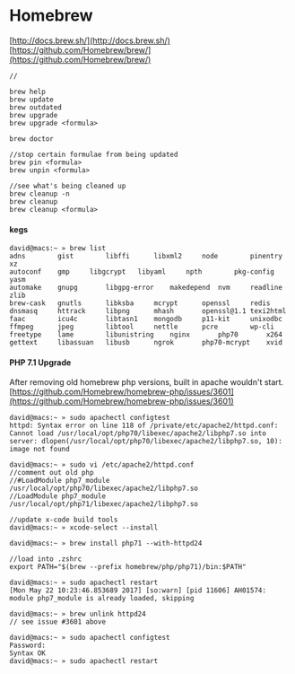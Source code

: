# Homebrew 

[http://docs.brew.sh/](http://docs.brew.sh/)  
[https://github.com/Homebrew/brew/](https://github.com/Homebrew/brew/)

```
//

brew help
brew update
brew outdated
brew upgrade
brew upgrade <formula>
	
brew doctor

//stop certain formulae from being updated
brew pin <formula>
brew unpin <formula>

//see what's being cleaned up
brew cleanup -n
brew cleanup
brew cleanup <formula>

```

#### kegs

```
david@macs:~ » brew list
adns		gist		libffi		libxml2		node		pinentry	xz
autoconf	gmp		libgcrypt	libyaml		npth		pkg-config	yasm
automake	gnupg		libgpg-error	makedepend	nvm		readline	zlib
brew-cask	gnutls		libksba		mcrypt		openssl		redis
dnsmasq		httrack		libpng		mhash		openssl@1.1	texi2html
faac		icu4c		libtasn1	mongodb		p11-kit		unixodbc
ffmpeg		jpeg		libtool		nettle		pcre		wp-cli
freetype	lame		libunistring	nginx		php70		x264
gettext		libassuan	libusb		ngrok		php70-mcrypt	xvid
```


#### PHP 7.1 Upgrade
After removing old homebrew php versions, built in apache wouldn't start. 
[https://github.com/Homebrew/homebrew-php/issues/3601](https://github.com/Homebrew/homebrew-php/issues/3601)

```
david@macs:~ » sudo apachectl configtest
httpd: Syntax error on line 118 of /private/etc/apache2/httpd.conf: Cannot load /usr/local/opt/php70/libexec/apache2/libphp7.so into server: dlopen(/usr/local/opt/php70/libexec/apache2/libphp7.so, 10): image not found

david@macs:~ » sudo vi /etc/apache2/httpd.conf
//comment out old php
//#LoadModule php7_module    /usr/local/opt/php70/libexec/apache2/libphp7.so
//LoadModule php7_module /usr/local/opt/php71/libexec/apache2/libphp7.so

//update x-code build tools
david@macs:~ » xcode-select --install

david@macs:~ » brew install php71 --with-httpd24

//load into .zshrc
export PATH="$(brew --prefix homebrew/php/php71)/bin:$PATH"

david@macs:~ » sudo apachectl restart
[Mon May 22 10:23:46.853689 2017] [so:warn] [pid 11606] AH01574: module php7_module is already loaded, skipping

david@macs:~ » brew unlink httpd24
// see issue #3601 above 

david@macs:~ » sudo apachectl configtest
Password:
Syntax OK
david@macs:~ » sudo apachectl restart

```

